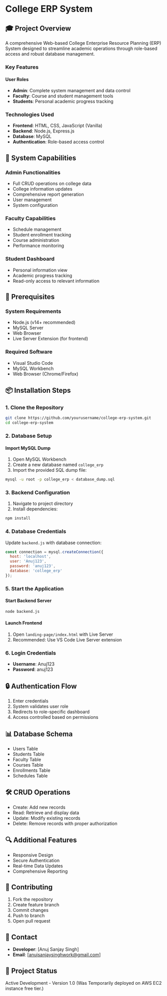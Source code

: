 # College ERP System

## 🎓 Project Overview

A comprehensive Web-based College Enterprise Resource Planning (ERP) System designed to streamline academic operations through role-based access and robust database management.

### Key Features

#### User Roles
- **Admin**: Complete system management and data control
- **Faculty**: Course and student management tools
- **Students**: Personal academic progress tracking

### Technologies Used
- **Frontend**: HTML, CSS, JavaScript (Vanilla)
- **Backend**: Node.js, Express.js
- **Database**: MySQL
- **Authentication**: Role-based access control

## 🚀 System Capabilities

### Admin Functionalities
- Full CRUD operations on college data
- College information updates
- Comprehensive report generation
- User management
- System configuration

### Faculty Capabilities
- Schedule management
- Student enrollment tracking
- Course administration
- Performance monitoring

### Student Dashboard
- Personal information view
- Academic progress tracking
- Read-only access to relevant information

## 🔧 Prerequisites

### System Requirements
- Node.js (v14+ recommended)
- MySQL Server
- Web Browser
- Live Server Extension (for frontend)

### Required Software
- Visual Studio Code
- MySQL Workbench
- Web Browser (Chrome/Firefox)

## 📦 Installation Steps

### 1. Clone the Repository
```bash
git clone https://github.com/yourusername/college-erp-system.git
cd college-erp-system
```

### 2. Database Setup
#### Import MySQL Dump
1. Open MySQL Workbench
2. Create a new database named `college_erp`
3. Import the provided SQL dump file:
```bash
mysql -u root -p college_erp < database_dump.sql
```

### 3. Backend Configuration
1. Navigate to project directory
2. Install dependencies:
```bash
npm install
```

### 4. Database Credentials
Update `backend.js` with database connection:
```javascript
const connection = mysql.createConnection({
  host: 'localhost',
  user: 'Anuj123',
  password: 'anuj123',
  database: 'college_erp'
});
```

### 5. Start the Application

#### Start Backend Server
```bash
node backend.js
```

#### Launch Frontend
1. Open `landing-page/index.html` with Live Server
2. Recommended: Use VS Code Live Server extension

### 6. Login Credentials
- **Username**: Anuj123
- **Password**: anuj123

## 🔒 Authentication Flow
1. Enter credentials
2. System validates user role
3. Redirects to role-specific dashboard
4. Access controlled based on permissions

## 📊 Database Schema
- Users Table
- Students Table
- Faculty Table
- Courses Table
- Enrollments Table
- Schedules Table

## 🛠 CRUD Operations
- Create: Add new records
- Read: Retrieve and display data
- Update: Modify existing records
- Delete: Remove records with proper authorization

## 🔍 Additional Features
- Responsive Design
- Secure Authentication
- Real-time Data Updates
- Comprehensive Reporting

## 🤝 Contributing
1. Fork the repository
2. Create feature branch
3. Commit changes
4. Push to branch
5. Open pull request

## 👥 Contact
- **Developer**: [Anuj Sanjay Singh]
- **Email**: [anujsanjaysinghwork@gmail.com]

## 📌 Project Status
Active Development - Version 1.0
(Was Temporarily deployed on AWS EC2 instance free tier.)
```
